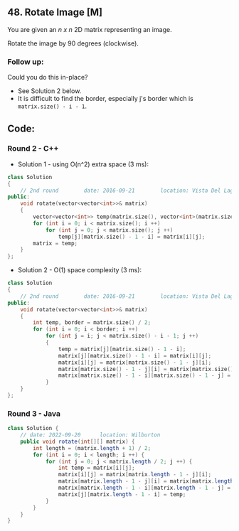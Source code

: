 ## 48. Rotate Image [M]
You are given an *n x n* 2D matrix representing an image.

Rotate the image by 90 degrees (clockwise).

### Follow up:
Could you do this in-place?

   - See Solution 2 below.   
   - It is difficult to find the border, especially j's border which is `matrix.size() - i - 1`.


## Code:
### Round 2 - C++
- Solution 1 - using O(n^2) extra space (3 ms):
```c++
class Solution 
{
    // 2nd round        date: 2016-09-21        location: Vista Del Lago III Apartments
public:
    void rotate(vector<vector<int>>& matrix) 
    {
        vector<vector<int>> temp(matrix.size(), vector<int>(matrix.size(), 0));
        for (int i = 0; i < matrix.size(); i ++)
            for (int j = 0; j < matrix.size(); j ++)
                temp[j][matrix.size() - 1 - i] = matrix[i][j];
        matrix = temp;
    }
};
```

- Solution 2 - O(1) space complexity (3 ms):
```c++
class Solution 
{
    // 2nd round        date: 2016-09-21        location: Vista Del Lago III Apartments
public:
    void rotate(vector<vector<int>>& matrix) 
    {
        int temp, border = matrix.size() / 2;
        for (int i = 0; i < border; i ++)
            for (int j = i; j < matrix.size() - i - 1; j ++)
            {
                temp = matrix[j][matrix.size() - 1 - i];
                matrix[j][matrix.size() - 1 - i] = matrix[i][j];
                matrix[i][j] = matrix[matrix.size() - 1 - j][i];
                matrix[matrix.size() - 1 - j][i] = matrix[matrix.size() - 1 - i][matrix.size() - 1 - j];
                matrix[matrix.size() - 1 - i][matrix.size() - 1 - j] = temp;
            }
    }
};
```

### Round 3 - Java
```java
class Solution {
    // date: 2022-09-20      location: Wilburton
    public void rotate(int[][] matrix) {
        int length = (matrix.length + 1) / 2;
        for (int i = 0; i < length; i ++) {
            for (int j = 0; j < matrix.length / 2; j ++) {
                int temp = matrix[i][j];
                matrix[i][j] = matrix[matrix.length - 1 - j][i];
                matrix[matrix.length - 1 - j][i] = matrix[matrix.length - 1 - i][matrix.length - 1 - j];
                matrix[matrix.length - 1 - i][matrix.length - 1 - j] = matrix[j][matrix.length - 1 - i];
                matrix[j][matrix.length - 1 - i] = temp;
            }
        }
    }
}
```
